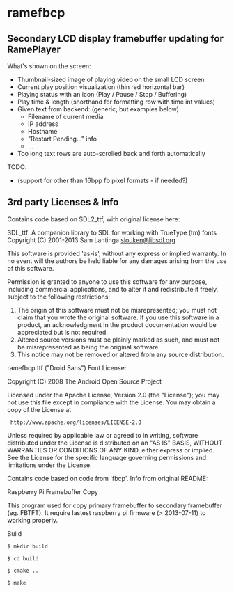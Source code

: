 
ramefbcp
========

Secondary LCD display framebuffer updating for RamePlayer
---------------------------------------------------------

What's shown on the screen:

* Thumbnail-sized image of playing video on the small LCD screen
* Current play position visualization (thin red horizontal bar)
* Playing status with an icon (Play / Pause / Stop / Buffering)
* Play time & length (shorthand for formatting row with time int values)
* Given text from backend: (generic, but examples below)
  - Filename of current media
  - IP address
  - Hostname
  - "Restart Pending..." info
  - ...
* Too long text rows are auto-scrolled back and forth automatically


TODO:
- (support for other than 16bpp fb pixel formats - if needed?)



3rd party Licenses & Info
-------------------------

Contains code based on SDL2_ttf, with original license here:

  SDL_ttf:  A companion library to SDL for working with TrueType (tm) fonts
  Copyright (C) 2001-2013 Sam Lantinga <slouken@libsdl.org>

  This software is provided 'as-is', without any express or implied
  warranty.  In no event will the authors be held liable for any damages
  arising from the use of this software.

  Permission is granted to anyone to use this software for any purpose,
  including commercial applications, and to alter it and redistribute it
  freely, subject to the following restrictions:

  1. The origin of this software must not be misrepresented; you must not
     claim that you wrote the original software. If you use this software
     in a product, an acknowledgment in the product documentation would be
     appreciated but is not required.
  2. Altered source versions must be plainly marked as such, and must not be
     misrepresented as being the original software.
  3. This notice may not be removed or altered from any source distribution.



ramefbcp.ttf ("Droid Sans") Font License:

Copyright (C) 2008 The Android Open Source Project

Licensed under the Apache License, Version 2.0 (the "License");
you may not use this file except in compliance with the License.
You may obtain a copy of the License at
  
     http://www.apache.org/licenses/LICENSE-2.0
  
Unless required by applicable law or agreed to in writing, software
distributed under the License is distributed on an "AS IS" BASIS,
WITHOUT WARRANTIES OR CONDITIONS OF ANY KIND, either express or implied.
See the License for the specific language governing permissions and
limitations under the License.



Contains code based on code from 'fbcp'. Info from original README:

Raspberry Pi Framebuffer Copy

This program used for copy primary framebuffer to secondary framebuffer (eg. FBTFT). It require lastest raspberry pi firmware (> 2013-07-11) to working properly.

Build

    $ mkdir build
    
    $ cd build
    
    $ cmake ..
    
    $ make 
